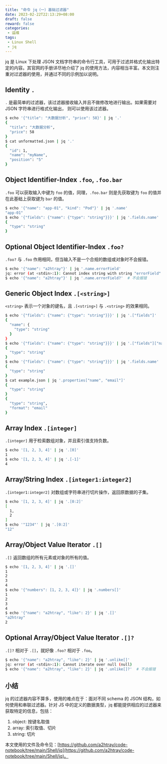 ```yaml
---
title: "命令 jq（一）基础过滤器"
date: 2023-02-22T22:13:29+08:00
draft: false
reward: false
categories:
 - 运维
tags:
 - Linux Shell
 - jq
---
```


jq 是 Linux 下处理 JSON 文档字符串的命令行工具，可用于过滤并格式化输出特定的内容。其官网的手册详尽地介绍了 jq 的使用方法，内容相当丰富。本文则注重对过滤器的使用，并通过不同的示例加以说明。

<!--more-->

## Identity `.`

`.` 是最简单的过滤器，该过滤器接收输入并且不做修改地进行输出。如果需要对 JSON 字符串进行格式化输出， 则可以使用该过滤器。

```bash
$ echo '{"title": "大数据分析", "price": 58}' | jq '.'
{
  "title": "大数据分析",
  "price": 58
}
$ cat unformatted.json | jq '.'
{
  "id": 1,
  "name": "myName",
  "position": "5"
}
```

## Object Identifier-Index `.foo`, `.foo.bar`

`.foo` 可以获取输入中键为 `foo` 的值，同理，`.foo.bar` 则是先获取键为 `foo` 的值并在此基础上获取键为 `bar` 的值。

```bash
$ echo '{"name": "app-01", "kind": "Pod"}' | jq '.name'
"app-01"
$ echo '{"fields": {"name": {"type": "string"}}}' | jq '.fields.name'
{
  "type": "string"
}
```

## Optional Object Identifier-Index `.foo?`

`.foo?` 与 `.foo` 作用相同，但当输入不是一个合规的数组或对象时不会报错。

```bash
$ echo '{"name": "a2htray"}' | jq '.name.errorField'
jq: error (at <stdin>:1): Cannot index string with string "errorField"
$ echo '{"name": "a2htray"}' | jq '.name.errorField?'  # 不会报错
```

## Generic Object Index `.[<string>]`

`<string>` 表示一个对象的键名，且 `.[<string>]` 与 `.<string>` 的效果相同。

```bash
$ echo '{"fields": {"name": {"type": "string"}}}' | jq '.["fields"]'
{
  "name": {
    "type": "string"
  }
}
$ echo '{"fields": {"name": {"type": "string"}}}' | jq '.["fields"]["name"]'
{
  "type": "string"
}
$ echo '{"fields": {"name": {"type": "string"}}}' | jq '.fields.name'
{
  "type": "string"
}
$ cat example.json | jq '.properties["name", "email"]'
{
  "type": "string"
}
{
  "type": "string",
  "format": "email"
}
```

## Array Index `.[integer]`

`.[integer]` 用于检索数组对象，并且索引值支持负数。

```bash
$ echo '[1, 2, 3, 4]' | jq '.[0]'
1
$ echo '[1, 2, 3, 4]' | jq '.[-1]'
4
```

## Array/String Index `.[integer1:integer2]`

`.[integer1:integer2]` 对数组或字符串进行切片操作，返回原数据的子集。

```bash
$ echo '[1, 2, 3, 4]' | jq '.[0:2]'
[
  1,
  2
]
$ echo '"1234"' | jq '.[0:2]'
"12"
```

## Array/Object Value Iterator `.[]`

`.[]` 返回数组的所有元素或对象的所有的值。

```bash
$ echo '[1, 2, 3, 4]' | jq '.[]'
1
2
3
4
$ echo '{"numbers": [1, 2, 3, 4]}' | jq '.numbers[]'
1
2
3
4
$ echo '{"name": "a2htray", "like": 2}' | jq '.[]'
"a2htray"
2
```

## Optional Array/Object Value Iterator `.[]?`

`.[]?` 相对于 `.[]`，就好像 `.foo?` 相对于 `.foo`。

```bash
$ echo '{"name": "a2htray", "like": 2}' | jq '.unlike[]'
jq: error (at <stdin>:1): Cannot iterate over null (null)
$ echo '{"name": "a2htray", "like": 2}' | jq '.unlike[]?'  # 不会报错
```

## 小结

jq 的过滤器内容不算多，使用的难点在于：面对不同 schema 的 JSON 结构，如何使用和串联过滤器。针对 JS 中的定义的数据类型，jq 都能提供相应的过滤器来获取特定的信息，包括：

1. object: 按键名取值
2. array: 索引取值、切片
3. string: 切片

本文使用的文件及命令见：[https://github.com/a2htray/code-notebook/tree/main/Shell/jq](https://github.com/a2htray/code-notebook/tree/main/Shell/jq)。